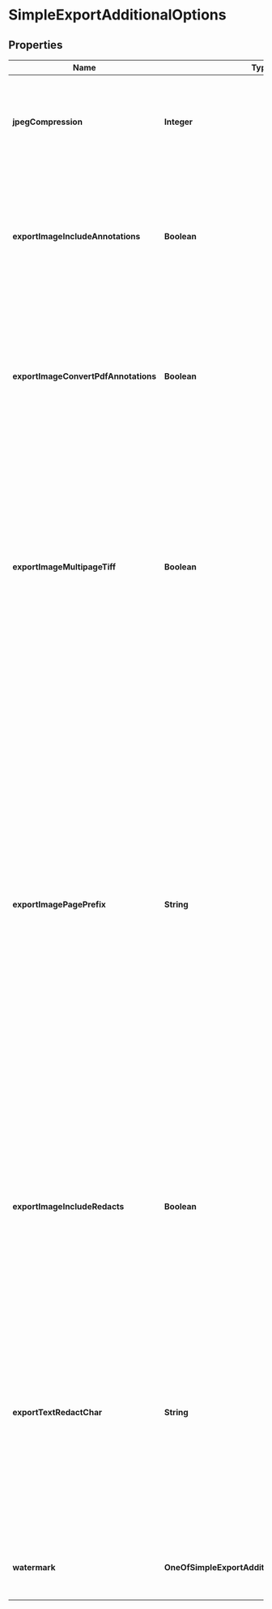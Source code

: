 # SimpleExportAdditionalOptions

## Properties
Name | Type | Description | Notes
------------ | ------------- | ------------- | -------------
**jpegCompression** | **Integer** | The JPEG compression quality when part&#x3D;Pages. The value must be between 0 and 100 (inclusive). |  [optional]
**exportImageIncludeAnnotations** | **Boolean** | Determines whether or not the annotations need to be included when part&#x3D;Pages. If true, annotations are included, otherwise they are not. |  [optional]
**exportImageConvertPdfAnnotations** | **Boolean** | Determines whether or not the annotations need to be converted when part&#x3D;Pages. If true, annotations are converted, otherwise they are not. |  [optional]
**exportImageMultipageTiff** | **Boolean** | Determines whether exporting to TIFF should result in a single multi-page TIFF file, or in multiple single-page TIFF files (in a single Zip file), when part&#x3D;Pages. If true, a single multi-page file is generated, otherwise, multiple single-page files are generated. |  [optional]
**exportImagePagePrefix** | **String** | The page prefix of the individual files, when exporting to multi-file format (e.g.zip) when part&#x3D;Pages. The value must have a length of atmost 10 characters.  Further, as the value is used in the file name, it cannot include characters that are invalid from the point of view of the file system. These invalid characters are: colon (:), slash, backslash, double-quotation, asterisk, question mark, Angle brackets(i.e. less than, greater than), and vertical bar (|) An empty string or all-whitespace string is allowed. |  [optional]
**exportImageIncludeRedacts** | **Boolean** | Determines whether or not the redactions need to be included. If true, redactions are included, otherwise they are not. This is applicable when part&#x3D;Pages or part&#x3D;Text. |  [optional]
**exportTextRedactChar** | **String** | The redaction character, i.e. the character that replaces the original character in a redacted text.  This is applicable when part&#x3D;Pages or part&#x3D;Text. The value must be a string of length 1. Empty or all-whitespace string is not allowed. |  [optional]
**watermark** | **OneOfSimpleExportAdditionalOptionsWatermark** | The watermark element added to the pages when Part&#x3D;Pages. |  [optional]
